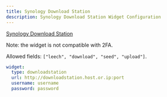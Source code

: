 ```yaml
---
title: Synology Download Station
description: Synology Download Station Widget Configuration
---
```


[Synology Download Station](https://www.synology.com/en-us/dsm/packages/DownloadStation)

Note: the widget is not compatible with 2FA.

Allowed fields: `["leech", "download", "seed", "upload"]`.

```yaml
widget:
  type: downloadstation
  url: http://downloadstation.host.or.ip:port
  username: username
  password: password
```

